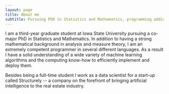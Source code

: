 ```yaml
---
layout: page
title: About me
subtitle: Pursuing PhD in Statistics and Mathematics, programming addict, Vim fanatic
---
```


I am a third-year graduate student at Iowa State University pursuing a co-major PhD in Statistics and Mathematics.  In addition to having a strong mathematical background in analysis and measure theory, I am an extremely competent programmer in several different languages.  As a result I have a solid understanding of a wide variety of machine learning algorithms and the computing know-how to efficiently implement and deploy them.

Besides being a full-time student I work as a data scientist for a start-up called Structurely -- a company on the forefront of bringing artificial intelligence to the real estate industry.
